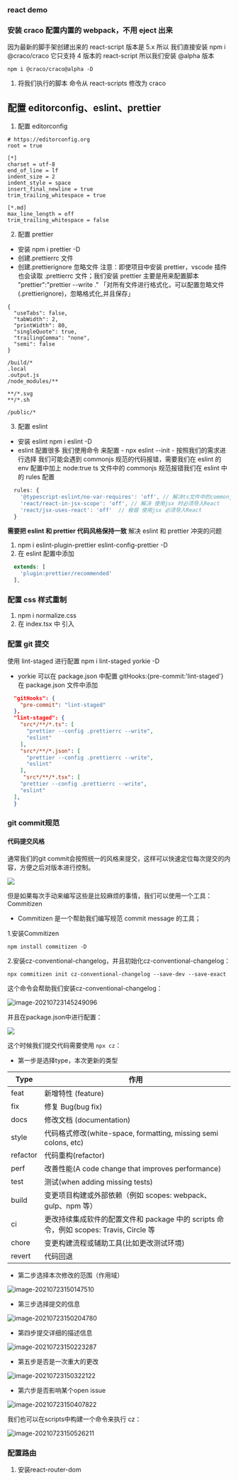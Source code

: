 ### react demo

### 安装 craco 配置内置的 webpack，不用 eject 出来

因为最新的脚手架创建出来的 react-script 版本是 5.x 所以 我们直接安装 npm i @craco/craco 它只支持 4 版本的 react-script 所以我们安装 @alpha 版本

```shell
npm i @craco/craco@alpha -D
```

1. 将我们执行的脚本 命令从 react-scripts 修改为 craco

## 配置 editorconfig、eslint、prettier

1. 配置 editorconfig

```.editorconfig
# https://editorconfig.org
root = true

[*]
charset = utf-8
end_of_line = lf
indent_size = 2
indent_style = space
insert_final_newline = true
trim_trailing_whitespace = true

[*.md]
max_line_length = off
trim_trailing_whitespace = false
```

2. 配置 prettier

- 安装 npm i prettier -D
- 创建.prettierrc 文件
- 创建.prettierignore 忽略文件
  注意：即使项目中安装 prettier，vscode 插件也会读取 .prettierrc 文件；我们安装 prettier 主要是用来配置脚本
  "prettier":"prettier --write ." 「对所有文件进行格式化，可以配置忽略文件(.prettierignore)，忽略格式化,并且保存」

```.prettierrc
{
  "useTabs": false,
  "tabWidth": 2,
  "printWidth": 80,
  "singleQuote": true,
  "trailingComma": "none",
  "semi": false
}
```

```.prettierignore
/build/*
.local
.output.js
/node_modules/**

**/*.svg
**/*.sh

/public/*

```

3. 配置 eslint

- 安装 eslint npm i eslint -D
- eslint 配置很多 我们使用命令 来配置 - npx eslint --init - 按照我们的需求进行选择
  我们可能会遇到 commonjs 规范的代码报错，需要我们在 eslint 的 env 配置中加上 node:true
  ts 文件中的 commonjs 规范报错我们在 eslint 中的 rules 配置
```js
  rules: {
    '@typescript-eslint/no-var-requires': 'off', // 解决ts文件中的commonjs 规范报错
    'react/react-in-jsx-scope': 'off', // 解决 使用jsx 时必须导入React
    'react/jsx-uses-react': 'off'  // 极倔 使用jsx 必须导入React
  }
```

**需要把 eslint 和 prettier 代码风格保持一致**
解决 eslint 和 prettier 冲突的问题

1. npm i eslint-plugin-prettier eslint-config-prettier -D
2. 在 eslint 配置中添加

```eslintrc.js
  extends: [
    'plugin:prettier/recommended'
  ],
```

### 配置 css 样式重制

1. npm i normalize.css
2. 在 index.tsx 中 引入

### 配置 git 提交

使用 lint-staged 进行配置
npm i lint-staged yorkie -D

- yorkie 可以在 package.json 中配置 gitHooks:{pre-commit:'lint-staged'}
  在 package.json 文件中添加

```package.json
  "gitHooks": {
    "pre-commit": "lint-staged"
  },
  "lint-staged": {
    "src*/**/*.ts": [
      "prettier --config .prettierrc --write",
      "eslint"
    ],
    "src*/**/*.json": [
      "prettier --config .prettierrc --write",
      "eslint"
    ],
     "src*/**/*.tsx": [
    "prettier --config .prettierrc --write",
    "eslint"
  ],
  }
```
### git commit规范
 
#### 代码提交风格
 
通常我们的git commit会按照统一的风格来提交，这样可以快速定位每次提交的内容，方便之后对版本进行控制。
 
![](https://tva1.sinaimg.cn/large/008i3skNgy1gsqw17gaqjj30to0cj3zp.jpg)
 
但是如果每次手动来编写这些是比较麻烦的事情，我们可以使用一个工具：Commitizen
 
* Commitizen 是一个帮助我们编写规范 commit message 的工具；
 
1.安装Commitizen
 
```shell
npm install commitizen -D
```
 
2.安装cz-conventional-changelog，并且初始化cz-conventional-changelog：
 
```shell
npx commitizen init cz-conventional-changelog --save-dev --save-exact
```
 
这个命令会帮助我们安装cz-conventional-changelog：
 
![image-20210723145249096](https://tva1.sinaimg.cn/large/008i3skNgy1gsqvz2odi4j30ek00zmx2.jpg)
 
并且在package.json中进行配置：
 
![](https://tva1.sinaimg.cn/large/008i3skNgy1gsqvzftay5j30iu04k74d.jpg)
 
这个时候我们提交代码需要使用 `npx cz`：
 
* 第一步是选择type，本次更新的类型
 
| Type     | 作用                                                         |
| -------- | ------------------------------------------------------------ |
| feat     | 新增特性 (feature)                                           |
| fix      | 修复 Bug(bug fix)                                            |
| docs     | 修改文档 (documentation)                                     |
| style    | 代码格式修改(white-space, formatting, missing semi colons, etc) |
| refactor | 代码重构(refactor)                                           |
| perf     | 改善性能(A code change that improves performance)            |
| test     | 测试(when adding missing tests)                              |
| build    | 变更项目构建或外部依赖（例如 scopes: webpack、gulp、npm 等） |
| ci       | 更改持续集成软件的配置文件和 package 中的 scripts 命令，例如 scopes: Travis, Circle 等 |
| chore    | 变更构建流程或辅助工具(比如更改测试环境)                     |
| revert   | 代码回退                                                     |
 
* 第二步选择本次修改的范围（作用域）
 
![image-20210723150147510](https://tva1.sinaimg.cn/large/008i3skNgy1gsqw8ca15oj30r600wmx4.jpg)
 
* 第三步选择提交的信息
 
![image-20210723150204780](https://tva1.sinaimg.cn/large/008i3skNgy1gsqw8mq3zlj60ni01hmx402.jpg)
 
* 第四步提交详细的描述信息
 
![image-20210723150223287](https://tva1.sinaimg.cn/large/008i3skNgy1gsqw8y05bjj30kt01fjrb.jpg)
 
* 第五步是否是一次重大的更改
 
![image-20210723150322122](https://tva1.sinaimg.cn/large/008i3skNgy1gsqw9z5vbij30bm00q744.jpg)
 
* 第六步是否影响某个open issue
 
![image-20210723150407822](https://tva1.sinaimg.cn/large/008i3skNgy1gsqwar8xp1j30fq00ya9x.jpg)
 
我们也可以在scripts中构建一个命令来执行 cz：
 
![image-20210723150526211](https://tva1.sinaimg.cn/large/008i3skNgy1gsqwc4gtkxj30e207174t.jpg)



### 配置路由
1. 安装react-router-dom
